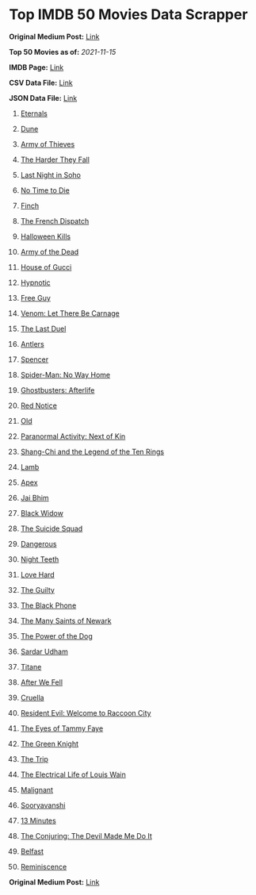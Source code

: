# Top IMDB 50 Movies Data Scrapper

**Original Medium Post:** [Link](https://medium.com/@nishantsahoo/which-movie-should-i-watch-5c83a3c0f5b1) 

**Top 50 Movies as of:** _2021-11-15_

**IMDB Page:** [Link](http://www.imdb.com/search/title?release_date=2021,2021&title_type=feature)

**CSV Data File:** [Link](/Data/data.csv)

**JSON Data File:** [Link](/Data/data.json)

1. [Eternals](https://www.imdb.com/title/tt9032400/?ref_=adv_li_tt)

2. [Dune](https://www.imdb.com/title/tt1160419/?ref_=adv_li_tt)

3. [Army of Thieves](https://www.imdb.com/title/tt13024674/?ref_=adv_li_tt)

4. [The Harder They Fall](https://www.imdb.com/title/tt10696784/?ref_=adv_li_tt)

5. [Last Night in Soho](https://www.imdb.com/title/tt9639470/?ref_=adv_li_tt)

6. [No Time to Die](https://www.imdb.com/title/tt2382320/?ref_=adv_li_tt)

7. [Finch](https://www.imdb.com/title/tt3420504/?ref_=adv_li_tt)

8. [The French Dispatch](https://www.imdb.com/title/tt8847712/?ref_=adv_li_tt)

9. [Halloween Kills](https://www.imdb.com/title/tt10665338/?ref_=adv_li_tt)

10. [Army of the Dead](https://www.imdb.com/title/tt0993840/?ref_=adv_li_tt)

11. [House of Gucci](https://www.imdb.com/title/tt11214590/?ref_=adv_li_tt)

12. [Hypnotic](https://www.imdb.com/title/tt12383460/?ref_=adv_li_tt)

13. [Free Guy](https://www.imdb.com/title/tt6264654/?ref_=adv_li_tt)

14. [Venom: Let There Be Carnage](https://www.imdb.com/title/tt7097896/?ref_=adv_li_tt)

15. [The Last Duel](https://www.imdb.com/title/tt4244994/?ref_=adv_li_tt)

16. [Antlers](https://www.imdb.com/title/tt7740510/?ref_=adv_li_tt)

17. [Spencer](https://www.imdb.com/title/tt12536294/?ref_=adv_li_tt)

18. [Spider-Man: No Way Home](https://www.imdb.com/title/tt10872600/?ref_=adv_li_tt)

19. [Ghostbusters: Afterlife](https://www.imdb.com/title/tt4513678/?ref_=adv_li_tt)

20. [Red Notice](https://www.imdb.com/title/tt7991608/?ref_=adv_li_tt)

21. [Old](https://www.imdb.com/title/tt10954652/?ref_=adv_li_tt)

22. [Paranormal Activity: Next of Kin](https://www.imdb.com/title/tt10515988/?ref_=adv_li_tt)

23. [Shang-Chi and the Legend of the Ten Rings](https://www.imdb.com/title/tt9376612/?ref_=adv_li_tt)

24. [Lamb](https://www.imdb.com/title/tt9812474/?ref_=adv_li_tt)

25. [Apex](https://www.imdb.com/title/tt13265876/?ref_=adv_li_tt)

26. [Jai Bhim](https://www.imdb.com/title/tt15097216/?ref_=adv_li_tt)

27. [Black Widow](https://www.imdb.com/title/tt3480822/?ref_=adv_li_tt)

28. [The Suicide Squad](https://www.imdb.com/title/tt6334354/?ref_=adv_li_tt)

29. [Dangerous](https://www.imdb.com/title/tt3876910/?ref_=adv_li_tt)

30. [Night Teeth](https://www.imdb.com/title/tt10763820/?ref_=adv_li_tt)

31. [Love Hard](https://www.imdb.com/title/tt10752004/?ref_=adv_li_tt)

32. [The Guilty](https://www.imdb.com/title/tt9421570/?ref_=adv_li_tt)

33. [The Black Phone](https://www.imdb.com/title/tt7144666/?ref_=adv_li_tt)

34. [The Many Saints of Newark](https://www.imdb.com/title/tt8110232/?ref_=adv_li_tt)

35. [The Power of the Dog](https://www.imdb.com/title/tt10293406/?ref_=adv_li_tt)

36. [Sardar Udham](https://www.imdb.com/title/tt10280296/?ref_=adv_li_tt)

37. [Titane](https://www.imdb.com/title/tt10944760/?ref_=adv_li_tt)

38. [After We Fell](https://www.imdb.com/title/tt13069986/?ref_=adv_li_tt)

39. [Cruella](https://www.imdb.com/title/tt3228774/?ref_=adv_li_tt)

40. [Resident Evil: Welcome to Raccoon City](https://www.imdb.com/title/tt6920084/?ref_=adv_li_tt)

41. [The Eyes of Tammy Faye](https://www.imdb.com/title/tt9115530/?ref_=adv_li_tt)

42. [The Green Knight](https://www.imdb.com/title/tt9243804/?ref_=adv_li_tt)

43. [The Trip](https://www.imdb.com/title/tt13109952/?ref_=adv_li_tt)

44. [The Electrical Life of Louis Wain](https://www.imdb.com/title/tt10687506/?ref_=adv_li_tt)

45. [Malignant](https://www.imdb.com/title/tt3811906/?ref_=adv_li_tt)

46. [Sooryavanshi](https://www.imdb.com/title/tt9531772/?ref_=adv_li_tt)

47. [13 Minutes](https://www.imdb.com/title/tt9274670/?ref_=adv_li_tt)

48. [The Conjuring: The Devil Made Me Do It](https://www.imdb.com/title/tt7069210/?ref_=adv_li_tt)

49. [Belfast](https://www.imdb.com/title/tt12789558/?ref_=adv_li_tt)

50. [Reminiscence](https://www.imdb.com/title/tt3272066/?ref_=adv_li_tt)

**Original Medium Post:** [Link](https://medium.com/@nishantsahoo/which-movie-should-i-watch-5c83a3c0f5b1) 

